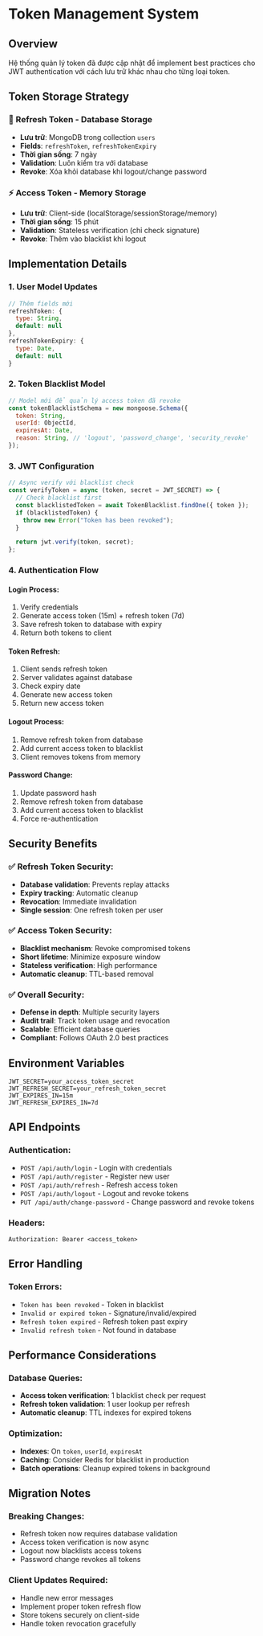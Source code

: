 # Token Management System

## Overview

Hệ thống quản lý token đã được cập nhật để implement best practices cho JWT authentication với cách lưu trữ khác nhau cho từng loại token.

## Token Storage Strategy

### 🔄 Refresh Token - Database Storage

- **Lưu trữ**: MongoDB trong collection `users`
- **Fields**: `refreshToken`, `refreshTokenExpiry`
- **Thời gian sống**: 7 ngày
- **Validation**: Luôn kiểm tra với database
- **Revoke**: Xóa khỏi database khi logout/change password

### ⚡ Access Token - Memory Storage

- **Lưu trữ**: Client-side (localStorage/sessionStorage/memory)
- **Thời gian sống**: 15 phút
- **Validation**: Stateless verification (chỉ check signature)
- **Revoke**: Thêm vào blacklist khi logout

## Implementation Details

### 1. User Model Updates

```javascript
// Thêm fields mới
refreshToken: {
  type: String,
  default: null
},
refreshTokenExpiry: {
  type: Date,
  default: null
}
```

### 2. Token Blacklist Model

```javascript
// Model mới để quản lý access token đã revoke
const tokenBlacklistSchema = new mongoose.Schema({
  token: String,
  userId: ObjectId,
  expiresAt: Date,
  reason: String, // 'logout', 'password_change', 'security_revoke'
});
```

### 3. JWT Configuration

```javascript
// Async verify với blacklist check
const verifyToken = async (token, secret = JWT_SECRET) => {
  // Check blacklist first
  const blacklistedToken = await TokenBlacklist.findOne({ token });
  if (blacklistedToken) {
    throw new Error("Token has been revoked");
  }

  return jwt.verify(token, secret);
};
```

### 4. Authentication Flow

#### Login Process:

1. Verify credentials
2. Generate access token (15m) + refresh token (7d)
3. Save refresh token to database with expiry
4. Return both tokens to client

#### Token Refresh:

1. Client sends refresh token
2. Server validates against database
3. Check expiry date
4. Generate new access token
5. Return new access token

#### Logout Process:

1. Remove refresh token from database
2. Add current access token to blacklist
3. Client removes tokens from memory

#### Password Change:

1. Update password hash
2. Remove refresh token from database
3. Add current access token to blacklist
4. Force re-authentication

## Security Benefits

### ✅ Refresh Token Security:

- **Database validation**: Prevents replay attacks
- **Expiry tracking**: Automatic cleanup
- **Revocation**: Immediate invalidation
- **Single session**: One refresh token per user

### ✅ Access Token Security:

- **Blacklist mechanism**: Revoke compromised tokens
- **Short lifetime**: Minimize exposure window
- **Stateless verification**: High performance
- **Automatic cleanup**: TTL-based removal

### ✅ Overall Security:

- **Defense in depth**: Multiple security layers
- **Audit trail**: Track token usage and revocation
- **Scalable**: Efficient database queries
- **Compliant**: Follows OAuth 2.0 best practices

## Environment Variables

```env
JWT_SECRET=your_access_token_secret
JWT_REFRESH_SECRET=your_refresh_token_secret
JWT_EXPIRES_IN=15m
JWT_REFRESH_EXPIRES_IN=7d
```

## API Endpoints

### Authentication:

- `POST /api/auth/login` - Login with credentials
- `POST /api/auth/register` - Register new user
- `POST /api/auth/refresh` - Refresh access token
- `POST /api/auth/logout` - Logout and revoke tokens
- `PUT /api/auth/change-password` - Change password and revoke tokens

### Headers:

```
Authorization: Bearer <access_token>
```

## Error Handling

### Token Errors:

- `Token has been revoked` - Token in blacklist
- `Invalid or expired token` - Signature/invalid/expired
- `Refresh token expired` - Refresh token past expiry
- `Invalid refresh token` - Not found in database

## Performance Considerations

### Database Queries:

- **Access token verification**: 1 blacklist check per request
- **Refresh token validation**: 1 user lookup per refresh
- **Automatic cleanup**: TTL indexes for expired tokens

### Optimization:

- **Indexes**: On `token`, `userId`, `expiresAt`
- **Caching**: Consider Redis for blacklist in production
- **Batch operations**: Cleanup expired tokens in background

## Migration Notes

### Breaking Changes:

- Refresh token now requires database validation
- Access token verification is now async
- Logout now blacklists access tokens
- Password change revokes all tokens

### Client Updates Required:

- Handle new error messages
- Implement proper token refresh flow
- Store tokens securely on client-side
- Handle token revocation gracefully

